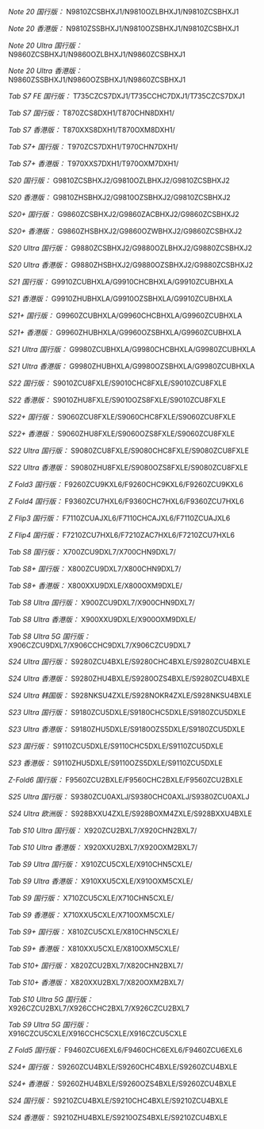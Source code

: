 *Note 20 国行版：*
N9810ZCSBHXJ1/N9810OZLBHXJ1/N9810ZCSBHXJ1

*Note 20 香港版：*
N9810ZSSBHXJ1/N9810OZSBHXJ1/N9810ZCSBHXJ1

*Note 20 Ultra 国行版：*
N9860ZCSBHXJ1/N9860OZLBHXJ1/N9860ZCSBHXJ1

*Note 20 Ultra 香港版：*
N9860ZSSBHXJ1/N9860OZSBHXJ1/N9860ZCSBHXJ1

*Tab S7 FE 国行版：*
T735CZCS7DXJ1/T735CCHC7DXJ1/T735CZCS7DXJ1

*Tab S7 国行版：*
T870ZCS8DXH1/T870CHN8DXH1/

*Tab S7 香港版：*
T870XXS8DXH1/T870OXM8DXH1/

*Tab S7+ 国行版：*
T970ZCS7DXH1/T970CHN7DXH1/

*Tab S7+ 香港版：*
T970XXS7DXH1/T970OXM7DXH1/

*S20 国行版：*
G9810ZCSBHXJ2/G9810OZLBHXJ2/G9810ZCSBHXJ2

*S20 香港版：*
G9810ZHSBHXJ2/G9810OZSBHXJ2/G9810ZCSBHXJ2

*S20+ 国行版：*
G9860ZCSBHXJ2/G9860ZACBHXJ2/G9860ZCSBHXJ2

*S20+ 香港版：*
G9860ZHSBHXJ2/G9860OZWBHXJ2/G9860ZCSBHXJ2

*S20 Ultra 国行版：*
G9880ZCSBHXJ2/G9880OZLBHXJ2/G9880ZCSBHXJ2

*S20 Ultra 香港版：*
G9880ZHSBHXJ2/G9880OZSBHXJ2/G9880ZCSBHXJ2

*S21 国行版：*
G9910ZCUBHXLA/G9910CHCBHXLA/G9910ZCUBHXLA

*S21 香港版：*
G9910ZHUBHXLA/G9910OZSBHXLA/G9910ZCUBHXLA

*S21+ 国行版：*
G9960ZCUBHXLA/G9960CHCBHXLA/G9960ZCUBHXLA

*S21+ 香港版：*
G9960ZHUBHXLA/G9960OZSBHXLA/G9960ZCUBHXLA

*S21 Ultra 国行版：*
G9980ZCUBHXLA/G9980CHCBHXLA/G9980ZCUBHXLA

*S21 Ultra 香港版：*
G9980ZHUBHXLA/G9980OZSBHXLA/G9980ZCUBHXLA

*S22 国行版：*
S9010ZCU8FXLE/S9010CHC8FXLE/S9010ZCU8FXLE

*S22 香港版：*
S9010ZHU8FXLE/S9010OZS8FXLE/S9010ZCU8FXLE

*S22+ 国行版：*
S9060ZCU8FXLE/S9060CHC8FXLE/S9060ZCU8FXLE

*S22+ 香港版：*
S9060ZHU8FXLE/S9060OZS8FXLE/S9060ZCU8FXLE

*S22 Ultra 国行版：*
S9080ZCU8FXLE/S9080CHC8FXLE/S9080ZCU8FXLE

*S22 Ultra 香港版：*
S9080ZHU8FXLE/S9080OZS8FXLE/S9080ZCU8FXLE

*Z Fold3 国行版：*
F9260ZCU9KXL6/F9260CHC9KXL6/F9260ZCU9KXL6

*Z Fold4 国行版：*
F9360ZCU7HXL6/F9360CHC7HXL6/F9360ZCU7HXL6

*Z Flip3 国行版：*
F7110ZCUAJXL6/F7110CHCAJXL6/F7110ZCUAJXL6

*Z Flip4 国行版：*
F7210ZCU7HXL6/F7210ZAC7HXL6/F7210ZCU7HXL6

*Tab S8 国行版：*
X700ZCU9DXL7/X700CHN9DXL7/

*Tab S8+ 国行版：*
X800ZCU9DXL7/X800CHN9DXL7/

*Tab S8+ 香港版：*
X800XXU9DXLE/X800OXM9DXLE/

*Tab S8 Ultra 国行版：*
X900ZCU9DXL7/X900CHN9DXL7/

*Tab S8 Ultra 香港版：*
X900XXU9DXLE/X900OXM9DXLE/

*Tab S8 Ultra 5G 国行版：*
X906CZCU9DXL7/X906CCHC9DXL7/X906CZCU9DXL7

*S24 Ultra 国行版：*
S9280ZCU4BXLE/S9280CHC4BXLE/S9280ZCU4BXLE

*S24 Ultra 香港版：*
S9280ZHU4BXLE/S9280OZS4BXLE/S9280ZCU4BXLE

*S24 Ultra 韩国版：*
S928NKSU4ZXLE/S928NOKR4ZXLE/S928NKSU4BXLE

*S23 Ultra 国行版：*
S9180ZCU5DXLE/S9180CHC5DXLE/S9180ZCU5DXLE

*S23 Ultra 香港版：*
S9180ZHU5DXLE/S9180OZS5DXLE/S9180ZCU5DXLE

*S23 国行版：*
S9110ZCU5DXLE/S9110CHC5DXLE/S9110ZCU5DXLE

*S23 香港版：*
S9110ZHU5DXLE/S9110OZS5DXLE/S9110ZCU5DXLE

*Z-Fold6 国行版：*
F9560ZCU2BXLE/F9560CHC2BXLE/F9560ZCU2BXLE

*S25 Ultra 国行版：*
S9380ZCU0AXLJ/S9380CHC0AXLJ/S9380ZCU0AXLJ

*S24 Ultra 欧洲版：*
S928BXXU4ZXLE/S928BOXM4ZXLE/S928BXXU4BXLE

*Tab S10 Ultra 国行版：*
X920ZCU2BXL7/X920CHN2BXL7/

*Tab S10 Ultra 香港版：*
X920XXU2BXL7/X920OXM2BXL7/

*Tab S9 Ultra 国行版：*
X910ZCU5CXLE/X910CHN5CXLE/

*Tab S9 Ultra 香港版：*
X910XXU5CXLE/X910OXM5CXLE/

*Tab S9  国行版：*
X710ZCU5CXLE/X710CHN5CXLE/

*Tab S9  香港版：*
X710XXU5CXLE/X710OXM5CXLE/

*Tab S9+ 国行版：*
X810ZCU5CXLE/X810CHN5CXLE/

*Tab S9+ 香港版：*
X810XXU5CXLE/X810OXM5CXLE/

*Tab S10+ 国行版：*
X820ZCU2BXL7/X820CHN2BXL7/

*Tab S10+ 香港版：*
X820XXU2BXL7/X820OXM2BXL7/

*Tab S10 Ultra 5G 国行版：*
X926CZCU2BXL7/X926CCHC2BXL7/X926CZCU2BXL7

*Tab S9 Ultra 5G 国行版：*
X916CZCU5CXLE/X916CCHC5CXLE/X916CZCU5CXLE

*Z Fold5 国行版：*
F9460ZCU6EXL6/F9460CHC6EXL6/F9460ZCU6EXL6

*S24+ 国行版：*
S9260ZCU4BXLE/S9260CHC4BXLE/S9260ZCU4BXLE

*S24+ 香港版：*
S9260ZHU4BXLE/S9260OZS4BXLE/S9260ZCU4BXLE

*S24 国行版：*
S9210ZCU4BXLE/S9210CHC4BXLE/S9210ZCU4BXLE

*S24 香港版：*
S9210ZHU4BXLE/S9210OZS4BXLE/S9210ZCU4BXLE

